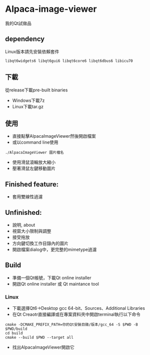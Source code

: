 # Alpaca-image-viewer

我的Qt試做品

## dependency
Linux版本請先安裝依賴套件
```
libqt6widgets6 libqt6gui6 libqt6core6 libqt6dbus6 libicu70
```
## 下載
從release下載pre-built binaries
* Windows下載7z
* Linux下載tar.gz
## 使用
* 直接點擊AlpacaImageViewer然後開啟檔案
* 或以command line使用
```
./AlpacaImageViewer 圖片檔名
```
* 使用滑鼠滾輪放大縮小
* 壓著滑鼠左鍵移動圖片
## Finished feature:
* 套用雙線性過濾
## Unfinished:
* 說明, about
* 視窗大小限制與調整
* 接受拖放
* 方向鍵切換工作目錄內的圖片
* 開啟檔案dialog中，更完整的mimetype過濾
## Build
* 準備一個Qt帳號，下載Qt online installer
* 開啟Qt online installer 或 Qt maintance tool
### Linux
* 下載選擇Qt6->Desktop gcc 64-bit、Sources、Additional Libraries
* 在Qt Creaotr直接編譯或在專案資料夾中開啟terminal執行以下命令
```
cmake -DCMAKE_PREFIX_PATH=你的Qt安裝目錄/版本/gcc_64 -S $PWD -B $PWD/build
cd build
cmake --build $PWD --target all
```
* 找出AlpacaImageViewer開啟它
